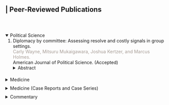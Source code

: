 <h1 id="publications"></h1>

<h2 style="margin: 100px 0px 60px;">| Peer-Reviewed Publications</h2>

<!-- Political Science -->
<details open><summary><fontcustom>Political Science</fontcustom></summary>

<ol style="margin:0 0 10px;">
  <!-- Diplomacy by committee -->
  <li>Diplomacy by committee: Assessing resolve and costly signals in group settings.
  <br><font color="#a79d96">Carly Wayne, Mitsuru Mukaigawara, Joshua Kertzer, and Marcus Holmes.</font>
  <br><journal>American Journal of Political Science.</journal> (Accepted)</li>
  <details><summary>Abstract</summary><small>
  Assessing resolve and interpreting costly signals are crucial tasks for leaders engaging in international diplomacy. However, leaders rarely make these decisions in isolation, relying on advisers to help assess adversary intentions. How do group dynamics change the way leaders make these crucial judgments? We field a large-scale group experiment to examine how assessments of resolve vary across group settings. We find groups make significantly higher initial assessments of adversary resolve than individuals do, but also update their beliefs less after receiving new information. In the small group contexts that characterize much foreign policy decision-making then, first impressions may play a stronger role in shaping beliefs than any signals—costly or otherwise—that come afterwards. This has important implications for our understanding of international diplomacy, providing further evidence that the role of "costly signalling" in diplomatic relations is less straightforward than often assumed.
  </small></details>
</ol>
</details>

<div style="height: 10px;"></div>

<!-- Medicine -->
<details><summary><fontcustom style="margin: 30px 0px 0px;">Medicine</fontcustom></summary>

<ol style="margin:0 0 10px;">
  <!-- BMJ Open 2022 -->
  <li><a href="https://bmjopen.bmj.com/content/12/7/e056996/">Impact of the national health guidance intervention for obesity and cardiovascular risks on healthcare utilisation and healthcare spending in working-age Japanese cohort: Regression discontinuity design.</a>
  <br><font color="#a79d96">Shingo Fukuma, Mitsuru Mukaigawara, Toshiaki Iizuka, and Yusuke Tsugawa.</font>
  <br><journal>BMJ Open.</journal> 2022;12(7):e056996.</li>
  <details><summary>Abstract</summary><small>
  <b>Objectives:</b> Increases in obesity and cardiovascular diseases contribute to rapidly growing healthcare expenditures in many countries. However, little is known about whether the population-level health guidance intervention for obesity and cardiovascular risk factors is associated with reduced healthcare utilisation and spending. The aim of this study was to investigate the effect of population-level health guidance intervention introduced nationally in Japan on healthcare utilisation and spending.<br>
  <b>Design:</b> Retrospective cohort study, using a quasiexperimental regression discontinuity design. <br>
  <b>Setting:</b> Japan’s nationwide employment-based health insurers. Participants Participants in the national health screening programme (from January 2014 to December 2014) aged 40–74 years.<br>
  <b>Predictors:</b> Assignment to health guidance intervention (counselling on healthy lifestyles, and referral to physicians as needed) determined primarily on whether the individual’s waist circumference was above or below the cut-off value in addition to having at least one cardiovascular risk factor.<br>
  <b>Primary and secondary outcome measures:</b> Healthcare utilisation (the number of outpatient visits days, any medication use and any hospitalisation use) and spending (total medical expenditure, outpatient medical expenditure and inpatient medical expenditure) within 3 years of the intervention.<br>
  <b>Results:</b> A total of 51,213 individuals within the bandwidth (±6 cm of waist circumference from the cut-off) out of 113,302 screening participants (median age 50.0 years, 11.9% woman) were analysed. We found that the assignment to the national health guidance intervention was associated with fewer outpatient visit days (−1.3 days; 95% CI, −11.4 to −0.5 days; p=0.03). We found no evidence that the assignment to the health guidance intervention was associated with changes in medication or hospitalisation use, or healthcare spending.<br>
  <b>Conclusion:</b> Among working-age, male-focused Japanese from a health insurer of companies of civil engineering and construction, the national health guidance intervention might be associated with a decline in outpatient visits, with no change in medication/hospitalisation use or healthcare spending.
  </small></details>
  <!-- Wellcome Open 2018 -->
    <li><a href="https://bmjopen.bmj.com/content/12/7/e056996/">Balancing science and political economy: Tobacco control and global health.</a>
  <br><font color="#a79d96">Mitsuru Mukaigawara, Janelle Winters, Genevie Fernandes, and Devi Sridhar.</font>
  <br><journal>Wellcome Open Research.</journal> 2018;3:40.</li>
  <details><summary>Abstract</summary><small>
  <b>Background:</b> Global tobacco control is a major public health issue, as smoking-related disease burden remains high worldwide. The World Bank and the World Health Organization (WHO) are the driving forces in global tobacco control. However, little research has focused on their development, financing, decision-making, and accountability structures.<br>
  <b>Methods:</b> We used two strategies to identify the development and structure of global tobacco control initiatives. First, we reviewed the published literature through electronic databases. Second, we conducted grey literature searching. <br>
  <b>Results:</b> We identified four periods in the Bank’s involvement in global tobacco control, from creation of the evidence base in the 1990s to the implementation of tax reforms. We identified three phases in the WHO’s efforts, from its early recognition of the link between tobacco and health risks in the 1970s to its implementation of the Framework Convention on Tobacco Control. Both organisations are financed by a handful of private philanthropies, and face similar risks for effective tobacco control: reduced accountability and resource mobilisation, poor decision-making authority due to specific donor influence, and difficulty in monitoring and evaluation.<br>
  <b>Conclusions:</b> Continued attention should be paid not only to the primary health-related outcomes of tobacco use, but also to the decision-making and financing structures to promote tobacco control activities.
  </small></details>
  <!-- Lancet 2015-1 -->
    <li><a href="https://www.thelancet.com/journals/lancet/article/PIIS0140-6736(15)00128-2/fulltext">Global, regional, and national comparative risk assessment of 79 behavioural, environmental and occupational, and metabolic risks or clusters of risks in 188 countries, 1990–2013: A systematic analysis for the Global Burden of Disease Study 2013.</a>
  <br><font color="#a79d96">GBD 2013 Risk Factors Collaborators.</font>
  <br><journal>Lancet.</journal> 2015;386(10010):2287-323.</li>
  <details><summary>Abstract</summary><small>
  <b>Background:</b> The Global Burden of Disease, Injuries, and Risk Factor study 2013 (GBD 2013) is the first of a series of annual updates of the GBD. Risk factor quantification, particularly of modifiable risk factors, can help to identify emerging threats to population health and opportunities for prevention. The GBD 2013 provides a timely opportunity to update the comparative risk assessment with new data for exposure, relative risks, and evidence on the appropriate counterfactual risk distribution.<br>
  <b>Methods:</b> Attributable deaths, years of life lost, years lived with disability, and disability-adjusted life-years (DALYs) have been estimated for 79 risks or clusters of risks using the GBD 2010 methods. Risk-outcome pairs meeting explicit evidence criteria were assessed for 188 countries for the period 1990-2013 by age and sex using three inputs: risk exposure, relative risks, and the theoretical minimum risk exposure level (TMREL). Risks are organised into a hierarchy with blocks of behavioural, environmental and occupational, and metabolic risks at the first level of the hierarchy. The next level in the hierarchy includes nine clusters of related risks and two individual risks, with more detail provided at levels 3 and 4 of the hierarchy. Compared with GBD 2010, six new risk factors have been added: handwashing practices, occupational exposure to trichloroethylene, childhood wasting, childhood stunting, unsafe sex, and low glomerular filtration rate. For most risks, data for exposure were synthesised with a Bayesian meta-regression method, DisMod-MR 2.0, or spatial-temporal Gaussian process regression. Relative risks were based on meta-regressions of published cohort and intervention studies. Attributable burden for clusters of risks and all risks combined took into account evidence on the mediation of some risks such as high body-mass index (BMI) through other risks such as high systolic blood pressure and high cholesterol. <br>
  <b>Findings:</b> All risks combined account for 57.2% (95% uncertainty interval [UI] 55.8-58.5) of deaths and 41.6% (40.1-43.0) of DALYs. Risks quantified account for 87.9% (86.5-89.3) of cardiovascular disease DALYs, ranging to a low of 0% for neonatal disorders and neglected tropical diseases and malaria. In terms of global DALYs in 2013, six risks or clusters of risks each caused more than 5% of DALYs: dietary risks accounting for 11.3 million deaths and 241.4 million DALYs, high systolic blood pressure for 10.4 million deaths and 208.1 million DALYs, child and maternal malnutrition for 1.7 million deaths and 176.9 million DALYs, tobacco smoke for 6.1 million deaths and 143.5 million DALYs, air pollution for 5.5 million deaths and 141.5 million DALYs, and high BMI for 4.4 million deaths and 134.0 million DALYs. Risk factor patterns vary across regions and countries and with time. In sub-Saharan Africa, the leading risk factors are child and maternal malnutrition, unsafe sex, and unsafe water, sanitation, and handwashing. In women, in nearly all countries in the Americas, north Africa, and the Middle East, and in many other high-income countries, high BMI is the leading risk factor, with high systolic blood pressure as the leading risk in most of Central and Eastern Europe and south and east Asia. For men, high systolic blood pressure or tobacco use are the leading risks in nearly all high-income countries, in north Africa and the Middle East, Europe, and Asia. For men and women, unsafe sex is the leading risk in a corridor from Kenya to South Africa.<br>
  <b>Interpretation:</b> Behavioural, environmental and occupational, and metabolic risks can explain half of global mortality and more than one-third of global DALYs providing many opportunities for prevention. Of the larger risks, the attributable burden of high BMI has increased in the past 23 years. In view of the prominence of behavioural risk factors, behavioural and social science research on interventions for these risks should be strengthened. Many prevention and primary care policy options are available now to act on key risks.
  </small></details>
  <!-- Lancet 2015-2 -->
  <li><a href="https://www.thelancet.com/journals/lancet/article/PIIS0140-6736(15)61340-X/fulltext">Global, regional, and national disability-adjusted life years (DALYs) for 306 diseases and injuries and healthy life expectancy (HALE) for 188 countries, 1990–2013: Quantifying the epidemiological transition.</a>
  <br><font color="#a79d96">GBD 2013 DALYs and HALE Collaborators.</font>
  <br><journal>Lancet.</journal> 2015;386(10009):2145-91.</li>
  <details><summary>Abstract</summary><small>
  <b>Background:</b> The Global Burden of Disease Study 2013 (GBD 2013) aims to bring together all available epidemiological data using a coherent measurement framework, standardised estimation methods, and transparent data sources to enable comparisons of health loss over time and across causes, age-sex groups, and countries. The GBD can be used to generate summary measures such as disability-adjusted life-years (DALYs) and healthy life expectancy (HALE) that make possible comparative assessments of broad epidemiological patterns across countries and time. These summary measures can also be used to quantify the component of variation in epidemiology that is related to sociodemographic development.<br>
  <b>Methods:</b> We used the published GBD 2013 data for age-specific mortality, years of life lost due to premature mortality (YLLs), and years lived with disability (YLDs) to calculate DALYs and HALE for 1990, 1995, 2000, 2005, 2010, and 2013 for 188 countries. We calculated HALE using the Sullivan method; 95% uncertainty intervals (UIs) represent uncertainty in age-specific death rates and YLDs per person for each country, age, sex, and year. We estimated DALYs for 306 causes for each country as the sum of YLLs and YLDs; 95% UIs represent uncertainty in YLL and YLD rates. We quantified patterns of the epidemiological transition with a composite indicator of sociodemographic status, which we constructed from income per person, average years of schooling after age 15 years, and the total fertility rate and mean age of the population. We applied hierarchical regression to DALY rates by cause across countries to decompose variance related to the sociodemographic status variable, country, and time. <br>
  <b>Findings:</b> Worldwide, from 1990 to 2013, life expectancy at birth rose by 6.2 years (95% UI 5.6-6.6), from 65.3 years (65.0-65.6) in 1990 to 71.5 years (71.0-71.9) in 2013, HALE at birth rose by 5.4 years (4.9-5.8), from 56.9 years (54.5-59.1) to 62.3 years (59.7-64.8), total DALYs fell by 3.6% (0.3-7.4), and age-standardised DALY rates per 100,000 people fell by 26.7% (24.6-29.1). For communicable, maternal, neonatal, and nutritional disorders, global DALY numbers, crude rates, and age-standardised rates have all declined between 1990 and 2013, whereas for non-communicable diseases, global DALYs have been increasing, DALY rates have remained nearly constant, and age-standardised DALY rates declined during the same period. From 2005 to 2013, the number of DALYs increased for most specific non-communicable diseases, including cardiovascular diseases and neoplasms, in addition to dengue, food-borne trematodes, and leishmaniasis; DALYs decreased for nearly all other causes. By 2013, the five leading causes of DALYs were ischaemic heart disease, lower respiratory infections, cerebrovascular disease, low back and neck pain, and road injuries. Sociodemographic status explained more than 50% of the variance between countries and over time for diarrhoea, lower respiratory infections, and other common infectious diseases; maternal disorders; neonatal disorders; nutritional deficiencies; other communicable, maternal, neonatal, and nutritional diseases; musculoskeletal disorders; and other non-communicable diseases. However, sociodemographic status explained less than 10% of the variance in DALY rates for cardiovascular diseases; chronic respiratory diseases; cirrhosis; diabetes, urogenital, blood, and endocrine diseases; unintentional injuries; and self-harm and interpersonal violence. Predictably, increased sociodemographic status was associated with a shift in burden from YLLs to YLDs, driven by declines in YLLs and increases in YLDs from musculoskeletal disorders, neurological disorders, and mental and substance use disorders. In most country-specific estimates, the increase in life expectancy was greater than that in HALE. Leading causes of DALYs are highly variable across countries.<br>
  <b>Interpretation:</b> Global health is improving. Population growth and ageing have driven up numbers of DALYs, but crude rates have remained relatively constant, showing that progress in health does not mean fewer demands on health systems. The notion of an epidemiological transition--in which increasing sociodemographic status brings structured change in disease burden--is useful, but there is tremendous variation in burden of disease that is not associated with sociodemographic status. This further underscores the need for country-specific assessments of DALYs and HALE to appropriately inform health policy decisions and attendant actions.
  </small></details>
  <!-- Lancet 2015-3 -->
  <li><a href="https://www.thelancet.com/journals/lancet/article/PIIS0140-6736(15)60692-4/fulltext">Global, regional, and national incidence, prevalence, and years lived with disability for 301 acute and chronic diseases and injuries in 188 countries, 1990–2013: A systematic analysis for the Global Burden of Disease Study 2013.</a>
  <br><font color="#a79d96">GBD Study 2013 Collaborators.</font>
  <br><journal>Lancet.</journal> 2015;386(9995):743-800.</li>
  <details><summary>Abstract</summary><small>
  <b>Background:</b> Up-to-date evidence about levels and trends in disease and injury incidence, prevalence, and years lived with disability (YLDs) is an essential input into global, regional, and national health policies. In the Global Burden of Disease Study 2013 (GBD 2013), we estimated these quantities for acute and chronic diseases and injuries for 188 countries between 1990 and 2013.<br>
  <b>Methods:</b> Estimates were calculated for disease and injury incidence, prevalence, and YLDs using GBD 2010 methods with some important refinements. Results for incidence of acute disorders and prevalence of chronic disorders are new additions to the analysis. Key improvements include expansion to the cause and sequelae list, updated systematic reviews, use of detailed injury codes, improvements to the Bayesian meta-regression method (DisMod-MR), and use of severity splits for various causes. An index of data representativeness, showing data availability, was calculated for each cause and impairment during three periods globally and at the country level for 2013. In total, 35,620 distinct sources of data were used and documented to calculated estimates for 301 diseases and injuries and 2,337 sequelae. The comorbidity simulation provides estimates for the number of sequelae, concurrently, by individuals by country, year, age, and sex. Disability weights were updated with the addition of new population-based survey data from four countries. <br>
  <b>Findings:</b> Disease and injury were highly prevalent; only a small fraction of individuals had no sequelae. Comorbidity rose substantially with age and in absolute terms from 1990 to 2013. Incidence of acute sequelae were predominantly infectious diseases and short-term injuries, with over 2 billion cases of upper respiratory infections and diarrhoeal disease episodes in 2013, with the notable exception of tooth pain due to permanent caries with more than 200 million incident cases in 2013. Conversely, leading chronic sequelae were largely attributable to non-communicable diseases, with prevalence estimates for asymptomatic permanent caries and tension-type headache of 2.4 billion and 1.6 billion, respectively. The distribution of the number of sequelae in populations varied widely across regions, with an expected relation between age and disease prevalence. YLDs for both sexes increased from 537.6 million in 1990 to 764.8 million in 2013 due to population growth and ageing, whereas the age-standardised rate decreased little from 114.87 per 1,000 people to 110.31 per 1,000 people between 1990 and 2013. Leading causes of YLDs included low back pain and major depressive disorder among the top ten causes of YLDs in every country. YLD rates per person, by major cause groups, indicated the main drivers of increases were due to musculoskeletal, mental, and substance use disorders, neurological disorders, and chronic respiratory diseases; however HIV/AIDS was a notable driver of increasing YLDs in sub-Saharan Africa. Also, the proportion of disability-adjusted life years due to YLDs increased globally from 21.1% in 1990 to 31.2% in 2013.<br>
  <b>Interpretation:</b> Ageing of the world’s population is leading to a substantial increase in the numbers of individuals with sequelae of diseases and injuries. Rates of YLDs are declining much more slowly than mortality rates. The non-fatal dimensions of disease and injury will require more and more attention from health systems. The transition to non-fatal outcomes as the dominant source of burden of disease is occurring rapidly outside of sub-Saharan Africa. Our results can guide future health initiatives through examination of epidemiological trends and a better understanding of variation across countries.
  </small></details>
  <!-- Lancet 2015-4 -->
  <li><a href="https://www.thelancet.com/journals/lancet/article/PIIS0140-6736(14)61682-2/fulltext">Global, regional, and national age-sex specific all-cause and cause-specific mortality for 240 causes of death, 1990-2013: A systematic analysis for the Global Burden of Disease Study 2013.</a>
  <br><font color="#a79d96">GBD 2013 Mortality and Causes of Death Collaborators.</font>
  <br><journal>Lancet.</journal> 2015;385(9963):117-71.</li>
  <details><summary>Abstract</summary><small>
  <b>Background:</b> Up-to-date evidence on levels and trends for age-sex-specific all-cause and cause-specific mortality is essential for the formation of global, regional, and national health policies. In the Global Burden of Disease Study 2013 (GBD 2013) we estimated yearly deaths for 188 countries between 1990, and 2013. We used the results to assess whether there is epidemiological convergence across countries.<br>
  <b>Methods:</b> We estimated age-sex-specific all-cause mortality using the GBD 2010 methods with some refinements to improve accuracy applied to an updated database of vital registration, survey, and census data. We generally estimated cause of death as in the GBD 2010. Key improvements included the addition of more recent vital registration data for 72 countries, an updated verbal autopsy literature review, two new and detailed data systems for China, and more detail for Mexico, UK, Turkey, and Russia. We improved statistical models for garbage code redistribution. We used six different modelling strategies across the 240 causes; cause of death ensemble modelling (CODEm) was the dominant strategy for causes with sufficient information. Trends for Alzheimer’s disease and other dementias were informed by meta-regression of prevalence studies. For pathogen-specific causes of diarrhoea and lower respiratory infections we used a counterfactual approach. We computed two measures of convergence (inequality) across countries: the average relative difference across all pairs of countries (Gini coefficient) and the average absolute difference across countries. To summarise broad findings, we used multiple decrement life-tables to decompose probabilities of death from birth to exact age 15 years, from exact age 15 years to exact age 50 years, and from exact age 50 years to exact age 75 years, and life expectancy at birth into major causes. For all quantities reported, we computed 95% uncertainty intervals (UIs). We constrained cause-specific fractions within each age-sex-country-year group to sum to all-cause mortality based on draws from the uncertainty distributions.<br>
  <b>Findings:</b> Global life expectancy for both sexes increased from 65.3 years (UI 65.0-65.6) in 1990, to 71.5 years (UI 71.0-71.9) in 2013, while the number of deaths increased from 47.5 million (UI 46.8-48.2) to 54.9 million (UI 53.6-56.3) over the same interval. Global progress masked variation by age and sex: for children, average absolute differences between countries decreased but relative differences increased. For women aged 25-39 years and older than 75 years and for men aged 20-49 years and 65 years and older, both absolute and relative differences increased. Decomposition of global and regional life expectancy showed the prominent role of reductions in age-standardised death rates for cardiovascular diseases and cancers in high-income regions, and reductions in child deaths from diarrhoea, lower respiratory infections, and neonatal causes in low-income regions. HIV/AIDS reduced life expectancy in southern sub-Saharan Africa. For most communicable causes of death both numbers of deaths and age-standardised death rates fell whereas for most non-communicable causes, demographic shifts have increased numbers of deaths but decreased age-standardised death rates. Global deaths from injury increased by 10.7%, from 4.3 million deaths in 1990 to 4.8 million in 2013; but age-standardised rates declined over the same period by 21%. For some causes of more than 100,000 deaths per year in 2013, age-standardised death rates increased between 1990 and 2013, including HIV/AIDS, pancreatic cancer, atrial fibrillation and flutter, drug use disorders, diabetes, chronic kidney disease, and sickle-cell anaemias. Diarrhoeal diseases, lower respiratory infections, neonatal causes, and malaria are still in the top five causes of death in children younger than 5 years. The most important pathogens are rotavirus for diarrhoea and pneumococcus for lower respiratory infections. Country-specific probabilities of death over three phases of life were substantially varied between and within regions.<br>
  <b>Interpretation:</b> For most countries, the general pattern of reductions in age-sex specific mortality has been associated with a progressive shift towards a larger share of the remaining deaths caused by non-communicable disease and injuries. Assessing epidemiological convergence across countries depends on whether an absolute or relative measure of inequality is used. Nevertheless, age-standardised death rates for seven substantial causes are increasing, suggesting the potential for reversals in some countries. Important gaps exist in the empirical data for cause of death estimates for some countries; for example, no national data for India are available for the past decade.
  </small></details>
  <!-- Lancet 2014-1 -->
  <li><a href="https://www.thelancet.com/journals/lancet/article/PIIS0140-6736(14)60696-6/fulltext">Global, regional, and national levels and causes of maternal mortality during 1990–2013: A systematic analysis for the Global Burden of Disease Study 2013.</a>
  <br><font color="#a79d96">GBD 2013 Mortality and Causes of Death Collaborators.</font>
  <br><journal>Lancet.</journal> 2014;384(9947):980-1004.</li>
  <details><summary>Abstract</summary><small>
  <b>Background:</b> The fifth Millennium Development Goal (MDG 5) established the goal of a 75% reduction in the maternal mortality ratio (MMR; number of maternal deaths per 100,000 livebirths) between 1990 and 2015. We aimed to measure levels and track trends in maternal mortality, the key causes contributing to maternal death, and timing of maternal death with respect to delivery.<br>
  <b>Methods:</b> We used robust statistical methods including the Cause of Death Ensemble model (CODEm) to analyse a database of data for 7,065 site-years and estimate the number of maternal deaths from all causes in 188 countries between 1990 and 2013. We estimated the number of pregnancy-related deaths caused by HIV on the basis of a systematic review of the relative risk of dying during pregnancy for HIV-positive women compared with HIV-negative women. We also estimated the fraction of these deaths aggravated by pregnancy on the basis of a systematic review. To estimate the numbers of maternal deaths due to nine different causes, we identified 61 sources from a systematic review and 943 site-years of vital registration data. We also did a systematic review of reports about the timing of maternal death, identifying 142 sources to use in our analysis. We developed estimates for each country for 1990-2013 using Bayesian meta-regression. We estimated 95% uncertainty intervals (UIs) for all values.<br>
  <b>Findings:</b> 292,982 (95% UI 261,017-327,792) maternal deaths occurred in 2013, compared with 376,034 (343,483-407,574) in 1990. The global annual rate of change in the MMR was -0.3% (-1.1 to 0.6) from 1990 to 2003, and -2.7% (-3.9 to -1.5) from 2003 to 2013, with evidence of continued acceleration. MMRs reduced consistently in south, east, and southeast Asia between 1990 and 2013, but maternal deaths increased in much of sub-Saharan Africa during the 1990s. 2070 (1,290-2,866) maternal deaths were related to HIV in 2013, 0.4% (0.2-0.6) of the global total. MMR was highest in the oldest age groups in both 1990 and 2013. In 2013, most deaths occurred intrapartum or postpartum. Causes varied by region and between 1990 and 2013. We recorded substantial variation in the MMR by country in 2013, from 956.8 (685.1-1,262.8) in South Sudan to 2.4 (1.6-3.6) in Iceland.<br>
  <b>Interpretation:</b> Global rates of change suggest that only 16 countries will achieve the MDG 5 target by 2015. Accelerated reductions since the Millennium Declaration in 2000 coincide with increased development assistance for maternal, newborn, and child health. Setting of targets and associated interventions for after 2015 will need careful consideration of regions that are making slow progress, such as west and central Africa.
  </small></details>
  <!-- Lancet 2014-2 -->
  <li><a href="https://www.thelancet.com/journals/lancet/article/PIIS0140-6736(14)60844-8/fulltext">Global, regional, and national incidence and mortality for HIV, tuberculosis, and malaria during 1990–2013: A systematic analysis for the Global Burden of Disease Study 2013.</a>
  <br><font color="#a79d96">GBD 2013 Collaborators.</font>
  <br><journal>Lancet.</journal> 2014;384(9947):1005-70.</li>
  <details><summary>Abstract</summary><small>
  <b>Background:</b> The Millennium Declaration in 2000 brought special global attention to HIV, tuberculosis, and malaria through the formulation of Millennium Development Goal (MDG) 6. The Global Burden of Disease 2013 study provides a consistent and comprehensive approach to disease estimation for between 1990 and 2013, and an opportunity to assess whether accelerated progress has occured since the Millennium Declaration.<br>
  <b>Methods:</b> To estimate incidence and mortality for HIV, we used the UNAIDS Spectrum model appropriately modified based on a systematic review of available studies of mortality with and without antiretroviral therapy (ART). For concentrated epidemics, we calibrated Spectrum models to fit vital registration data corrected for misclassification of HIV deaths. In generalised epidemics, we minimised a loss function to select epidemic curves most consistent with prevalence data and demographic data for all-cause mortality. We analysed counterfactual scenarios for HIV to assess years of life saved through prevention of mother-to-child transmission (PMTCT) and ART. For tuberculosis, we analysed vital registration and verbal autopsy data to estimate mortality using cause of death ensemble modelling. We analysed data for corrected case-notifications, expert opinions on the case-detection rate, prevalence surveys, and estimated cause-specific mortality using Bayesian meta-regression to generate consistent trends in all parameters. We analysed malaria mortality and incidence using an updated cause of death database, a systematic analysis of verbal autopsy validation studies for malaria, and recent studies (2010-13) of incidence, drug resistance, and coverage of insecticide-treated bednets.<br>
  <b>Findings:</b> Globally in 2013, there were 1.8 million new HIV infections (95% uncertainty interval 1.7 million to 2.1 million), 29.2 million prevalent HIV cases (28.1 to 31.7), and 1.3 million HIV deaths (1.3 to 1.5). At the peak of the epidemic in 2005, HIV caused 1.7 million deaths (1.6 million to 1.9 million). Concentrated epidemics in Latin America and eastern Europe are substantially smaller than previously estimated. Through interventions including PMTCT and ART, 19.1 million life-years (16.6 million to 21.5 million) have been saved, 70.3% (65.4 to 76.1) in developing countries. From 2000 to 2011, the ratio of development assistance for health for HIV to years of life saved through intervention was US\$4498 in developing countries. Including in HIV-positive individuals, all-form tuberculosis incidence was 7.5 million (7.4 million to 7.7 million), prevalence was 11.9 million (11.6 million to 12.2 million), and number of deaths was 1.4 million (1.3 million to 1.5 million) in 2013. In the same year and in only individuals who were HIV-negative, all-form tuberculosis incidence was 7.1 million (6.9 million to 7.3 million), prevalence was 11.2 million (10.8 million to 11.6 million), and number of deaths was 1.3 million (1.2 million to 1.4 million). Annualised rates of change (ARC) for incidence, prevalence, and death became negative after 2000. Tuberculosis in HIV-negative individuals disproportionately occurs in men and boys (versus women and girls); 64.0% of cases (63.6 to 64.3) and 64.7% of deaths (60.8 to 70.3). Globally, malaria cases and deaths grew rapidly from 1990 reaching a peak of 232 million cases (143 million to 387 million) in 2003 and 1.2 million deaths (1.1 million to 1.4 million) in 2004. Since 2004, child deaths from malaria in sub-Saharan Africa have decreased by 31.5% (15.7 to 44.1). Outside of Africa, malaria mortality has been steadily decreasing since 1990.<br>
  <b>Interpretation:</b> Our estimates of the number of people living with HIV are 18.7% smaller than UNAIDS’s estimates in 2012. The number of people living with malaria is larger than estimated by WHO. The number of people living with HIV, tuberculosis, or malaria have all decreased since 2000. At the global level, upward trends for malaria and HIV deaths have been reversed and declines in tuberculosis deaths have accelerated. 101 countries (74 of which are developing) still have increasing HIV incidence. Substantial progress since the Millennium Declaration is an encouraging sign of the effect of global action.
  </small></details>
  <!-- IORV 2013-1 -->
  <li><a href="https://onlinelibrary.wiley.com/doi/full/10.1111/irv.12087">Vaccination of healthcare workers to protect patients at increased risk of acute respiratory disease: Summary of a systematic review.</a>
  <br><font color="#a79d96">Gayle P Dolan, Rebecca C Harris, Mandy Clarkson, Rachel Sokal, Gemma Morgan, Mitsuru Mukaigawara, Hiroshi Horiuchi, Rachel Hale, Laura Stormont, Laura Béchard-Evans, Yi-Sheng Chao, Sergey Eremin, Sara Martins, John S Tam, Javier Peñalver, Arina Zanuzdana, and Jonathan S Nguyen-Van-Tam.</font>
  <br><journal>Influenza and Other Respiratory Viruses.</journal> 2013;7(Suppl 2):93-96.</li>
  <details><summary>Abstract</summary><small>
  Healthcare workers (HCWs) are at increased risk of exposure to respiratory pathogens and may transmit infection to vulnerable patients. This study summarises a recent systematic review, which aimed to assess evidence that influenza or pneumococcal vaccination of HCWs provides indirect protection for those patients most at risk of severe or complicated acute respiratory infection. A number of healthcare databases and sources of grey literature were searched using a predefined strategy, and citations screened for eligibility in accordance with specified inclusion criteria. Risk of bias was assessed using validated tools and results summarised qualitatively. Twenty papers were included in the final review, all of which considered influenza vaccination of HCW. As such, planned subanalysis of pneumococcal vaccination was discarded. The majority of primary research studies included (11/14) were conducted in long-term care facilities, but there was marked heterogeneity in terms of the population, intervention/exposure and outcomes considered. Consistency in the direction of effect was observed across several different outcome measures, suggesting that influenza vaccination of HCWs is likely to offer some protection. Further evidence is, however, required from acute care settings.
  </small></details>
  <!-- IORV 2013-2 -->
  <li><a href="https://onlinelibrary.wiley.com/doi/full/10.1111/irv.12084">Influenza vaccination for immunocompromised patients: Summary of a systematic review and meta-analysis.</a>
  <br><font color="#a79d96">Charles R Beck, Bruce C McKenzie, Ahmed B Hashim, Rebecca C Harris, Arina Zanuzdana, Gabriel Agboado, Elizabeth Orton, Laura Béchard‐Evans, Gemma Morgan, Charlotte Stevenson, Rachel Weston, Mitsuru Mukaigawara, Joanne Enstone, Glenda Augustine, Mobasher Butt, Sophie Kim, Richard Puleston, Girija Dabke, Robert Howard, Julie O'Boyle, Mary O'Brien, Lauren Ahyow, Helene Denness, Siobhan Farmer, Jose Figureroa, Paul Fisher, Felix Greaves, Munib Haroon, Sophie Haroon, Caroline Hird, Rachel Isba, David A Ishola, Marko Kerac, Vivienne Parish, Jonathan Roberts, Julia Rosser, Sarah Theaker, Dean Wallace, Neil Wigglesworth, Liz Lingard, Yana Vinogradova, Hiroshi Horiuchi, Javier Peñalver, and Jonathan S Nguyen‐Van‐Tam.</font>
  <br><journal>Influenza and Other Respiratory Viruses.</journal> 2013;7(Suppl 2):72-75.</li>
  <details><summary>Abstract</summary><small>
  Vaccination of immunocompromised patients is recommended in many national guidelines to protect against severe or complicated influenza infection. However, due to uncertainties over the evidence base, implementation is frequently patchy and dependent on individual clinical discretion. We conducted a systematic review and meta-analysis to assess the evidence for influenza vaccination in this patient group. Healthcare databases and grey literature were searched and screened for eligibility. Data extraction and assessments of risk of bias were undertaken in duplicate, and results were synthesised narratively and using meta-analysis where possible. Our data show that whilst the serological response following vaccination of immunocompromised patients is less vigorous than in healthy controls, clinical protection is still meaningful, with only mild variation in adverse events between aetiological groups. Although we encountered significant clinical and statistical heterogeneity in many of our meta-analyses, we advocate that immunocompromised patients should be targeted for influenza vaccination.
  </small></details>
  <!-- JID 2012 -->
  <li><a href="https://academic.oup.com/jid/article/206/8/1250/856364">Influenza vaccination for immunocompromised patients: Systematic review and meta-analysis by etiology.</a>
  <br><font color="#a79d96">Charles R Beck, Bruce C McKenzie, Ahmed B Hashim, Rebecca C Harris, UNIIC Study Group, and Jonathan S Nguyen-Van-Tam.</font>
  <br><journal>Journal of Infectious Diseases.</journal> 2012;206(8):1250-9.</li>
  <details><summary>Abstract</summary><small>
  Many national guidelines recommend annual influenza vaccination of immunocompromised patients, although the decision to vaccinate is usually at clinical discretion. We conducted a systematic review and meta-analyses to assess the evidence for influenza vaccination in this group, and we report our results by etiology. Meta-analyses showed significantly lower odds of influenza-like illness after vaccination in patients with human immunodeficiency virus (HIV) infection, patients with cancer, and transplant recipients and of laboratory-confirmed influenza in HIV-positive patients, compared with patients receiving placebo or no vaccination. Pooled odds of seroconversion and seroprotection were typically lower in HIV-positive patients, patients with cancer, and transplant recipients, compared with immunocompetent controls. Vaccination was generally well tolerated, with variation in mild adverse events between etiological groups. Limited evidence of a transient increase in viremia and a decrease in the percentage of CD4+ cells in HIV-positive patients was found although not accompanied by worsening of clinical symptoms. Clinical judgment remains important when discussing the benefits and safety profile with immunocompromised patients.
  </small></details>
  <!-- EID 2012 -->
  <li><a href="https://wwwnc.cdc.gov/eid/article/18/8/11-1355_article">Vaccination of health care workers to protect patients at increased risk for acute respiratory disease.</a>
  <br><font color="#a79d96">Gayle P Dolan, Rebecca C Harris, Mandy Clarkson, Rachel Sokal, Gemma Morgan, Mitsuru Mukaigawara, Hiroshi Horiuchi, Rachel Hale, Laura Stormont, Laura Béchard-Evans, Yi-Sheng Chao, Sergey Eremin, Sara Martins, John S Tam, Javier Peñalver, Arina Zanuzdana, and Jonathan S Nguyen-Van-Tam.</font>
  <br><journal>Emerging Infectious Diseases.</journal> 2012;18(8):1225-34.</li>
  <details><summary>Abstract</summary><small>
  Health care workers (HCWs) may transmit respiratory infection to patients. We assessed evidence for the effectiveness of vaccinating HCWs to provide indirect protection for patients at risk for severe or complicated disease after acute respiratory infection. We searched electronic health care databases and sources of gray literature by using a predefined strategy. Risk for bias was assessed by using validated tools, and results were synthesized by using a narrative approach. Seventeen of the 12,352 identified citations met the full inclusion criteria, and 3 additional articles were identified from reference or citation tracking. All considered influenza vaccination of HCWs, and most were conducted in long-term residential care settings. Consistency in the direction of effect was observed across several different outcome measures, suggesting a likely protective effect for patients in residential care settings. However, evidence was insufficient for us to confidently extrapolate this to other at-risk patient groups.
  </small></details>
  <!-- PLoS 2011 -->
  <li><a href="https://journals.plos.org/plosone/article?id=10.1371/journal.pone.0029249">Influenza vaccination for immunocompromised patients: Systematic review and meta-analysis from a public health policy perspective.</a>
  <br><font color="#a79d96">Charles R Beck, Bruce C McKenzie, Ahmed B Hashim, Rebecca C Harris, Arina Zanuzdana, Gabriel Agboado, Elizabeth Orton, Laura Béchard-Evans, Gemma Morgan, Charlotte Stevenson, Rachel Weston, Mitsuru Mukaigawara, Joanne Enstone, Glenda Augustine, Mobasher Butt, Sophie Kim, Richard Puleston, Girija Dabke, Robert Howard, Julie O'Boyle, Mary O'Brien, Lauren Ahyow, Helene Denness, Siobhan Farmer, Jose Figureroa, Paul Fisher, Felix Greaves, Munib Haroon, Sophie Haroon, Caroline Hird, Rachel Isba, David A Ishola, Marko Kerac, Vivienne Parish, Jonathan Roberts, Julia Rosser, Sarah Theaker, Dean Wallace, Neil Wigglesworth, Liz Lingard, Yana Vinogradova, Hiroshi Horiuchi, Javier Peñalver, and Jonathan S Nguyen-Van-Tam.</font>
  <br><journal>PLoS One.</journal> 2011;6(12):e29249.</li>
  <details><summary>Abstract</summary><small>
  <b>Background:</b> Immunocompromised patients are vulnerable to severe or complicated influenza infection. Vaccination is widely recommended for this group. This systematic review and meta-analysis assesses influenza vaccination for immunocompromised patients in terms of preventing influenza-like illness and laboratory confirmed influenza, serological response and adverse events.<br>
  <b>Methodology/principal findings:</b> Electronic databases and grey literature were searched and records were screened against eligibility criteria. Data extraction and risk of bias assessments were performed in duplicate. Results were synthesised narratively and meta-analyses were conducted where feasible. Heterogeneity was assessed using I(2) and publication bias was assessed using Begg’s funnel plot and Egger’s regression test. Many of the 209 eligible studies included an unclear or high risk of bias. Meta-analyses showed a significant effect of preventing influenza-like illness (odds ratio [OR]=0.23; 95% confidence interval [CI]=0.16-0.34; p<0.001) and laboratory confirmed influenza infection (OR=0.15; 95% CI=0.03-0.63; p=0.01) through vaccinating immunocompromised patients compared to placebo or unvaccinated controls. We found no difference in the odds of influenza-like illness compared to vaccinated immunocompetent controls. The pooled odds of seroconversion were lower in vaccinated patients compared to immunocompetent controls for seasonal influenza A(H1N1), A(H3N2) and B. A similar trend was identified for seroprotection. Meta-analyses of seroconversion showed higher odds in vaccinated patients compared to placebo or unvaccinated controls, although this reached significance for influenza B only. Publication bias was not detected and narrative synthesis supported our findings. No consistent evidence of safety concerns was identified.<br>
  <b>Conclusions/significance:</b> Infection prevention and control strategies should recommend vaccinating immunocompromised patients. Potential for bias and confounding and the presence of heterogeneity mean the evidence reviewed is generally weak, although the directions of effects are consistent. Areas for further research are identified.
  </small></details>
</ol>
</details>

<div style="height: 10px;"></div>

<!-- Case reports -->
<details><summary><fontcustom style="margin: 30px 0px 0px;">Medicine (Case Reports and Case Series)</fontcustom></summary>

<ol style="margin:0 0 10px;">
  <!-- NEJM 2020 -->
  <li><a href="https://www.nejm.org/doi/full/10.1056/NEJMcps1910306">Clinical problem-solving: A curve ball.</a>
  <br><font color="#a79d96">Mitsuru Mukaigawara, Reza Manesh, Mitsuyo Kinjo, Shuichi Sugita, and Andrew PJ Olson.</font>
  <br><journal>New England Journal of Medicine.</journal> 2020;383(10):970-975.</li>
  <!-- IM 2020 -->
  <li><a href="https://www.jstage.jst.go.jp/article/internalmedicine/59/16/59_4430-20/_article">Acute aortic dissection masquerading as acute pericarditis.</a>
  <br><font color="#a79d96">Kazuhito Hirata, Jun-Ichi Shimotakahara, Izumi Nakayama, Mitsuru Mukaigawara, Minoru Wake, Toshiho Tengan, and Hidemitsu Mototake.</font>
  <br><journal>Internal Medicine.</journal> 2020;59(16):2009-2013.</li>
  <details><summary>Abstract</summary><small>
  We herein report 3 cases of acute aortic dissection (AAD) in which the initial 12-lead electrocardiogram showed typical ST elevation consistent with acute pericarditis. All patients exhibited small pericardial effusion but did not suffer from rupture into the pericardium or clinical tamponade. Slow leakage or exudate stemming from the dissecting hematoma appeared to have caused inflammation, resulting in pericarditis. Therefore, we highlight the fact that AAD may masquerade as acute pericarditis. Physicians should be aware of the possibility of type A AAD as an important underlying condition, since the early diagnosis and subsequent surgical treatment may save patients' lives.
  </small></details>
  <!-- JAMA Oncology 2020 -->
  <li><a href="https://jamanetwork.com/journals/jamaoncology/fullarticle/10.1001/jamaoncol.2019.5863">Progressive dyspnea in a woman with genital skin lesions.</a>
  <br><font color="#a79d96">Hiroyuki Teruya, Mitsuru Mukaigawara, and Kazuhito Hirata.</font>
  <br><journal>JAMA Oncology.</journal> 2020;6(3):433-434.</li>
  <!-- EID 2020 -->
  <li><a href="https://wwwnc.cdc.gov/eid/article/26/3/19-0571_article">Clinical characteristics of disseminated strongyloidiasis, Japan, 1975-2017.</a>
  <br><font color="#a79d96">Mitsuru Mukaigawara, Masashi Narita, Soichi Shiiki, Yoshihiro Takayama, Shunichi Takakura, and Tomokazu Kishaba.</font>
  <br><journal>Emerging Infectious Diseases.</journal> 2020;26(3):401-408.</li>
  <details><summary>Abstract</summary><small>
  Clinical characteristics of disseminated strongyloidiasis, the severest form of strongyloidiasis, are not well described. We conducted a retrospective, consecutive chart review of patients with disseminated strongyloidiasis admitted to Okinawa Chubu Hospital in Okinawa, Japan, during January 1975–December 2017. The 70 patients were classified into 3 clinical phenotypes: dissemination (32 patients [45.7%]), occult dissemination with meningitis caused by enteric organisms (12 patients [17.1%]), and occult dissemination with culture-negative suppurative meningitis (26 patients [37.1%]). Associated mortality rates were 56.3%, 16.7%, and 11.5%, respectively, and sepsis occurred in 40.6%, 58.3%, and 11.5% of cases, respectively. Common symptoms included fever (52.9% of patients), headache (32.9%), and altered mental status (24.3%). Patients were treated with thiabendazole (before 2003) or ivermectin (after 2003). Our findings show that disseminated strongyloidiasis has clinical phenotypes in terms of severity and that identification of occult dissemination, a mild form with prominent neurologic manifestations, is lifesaving.
  </small></details>
  <!-- JHM 2019 -->
  <li><a href="https://shmpublications.onlinelibrary.wiley.com/doi/abs/10.12788/jhm.3224">Clinical care conundrums: Past is prologue.</a>
  <br><font color="#a79d96">Mitsuru Mukaigawara, Mitsuyo Kinjo, Andrew PJ Olson, Yoshihiko Raita, and Vivek K Murthy.</font>
  <br><journal>Journal of Hospital Medicine.</journal> 2019;14(8):501-505.</li>
  <!-- AJTMH 2019 -->
  <li><a href="https://www.ajtmh.org/view/journals/tpmd/100/5/article-p1037.xml">Acute esophageal necrosis associated with Strongyloides stercoralis hyperinfection.</a>
  <br><font color="#a79d96">Maiko Tomori, Mitsuru Mukaigawara, and Masashi Narita.</font>
  <br><journal>American Journal of Tropical Medicine and Hygiene.</journal> 2019;100(5):1037-1038.</li>
  <!-- Lancet ID 2019 -->
  <li><a href="https://www.thelancet.com/pdfs/journals/laninf/PIIS1473-3099(18)30434-1">Severe CNS angiostrongyliasis in a young marine: a case report and literature review.</a>
  <br><font color="#a79d96">Liane McAuliffe, Shannon Fortin Ensign, Derek Larson, Mary Bavaro, Joseph Yetto, Michael Cathey, Mitsuru Mukaigawara, Masashi Narita, Kiyofumi Ohkusu, Timothy Quast, and Charles Volk.</font>
  <br><journal>Lancet Infectious Diseases.</journal> 2019;19(4):e132-e142.</li>
  <details><summary>Abstract</summary><small>
  Angiostrongylus cantonensis is the most common cause of eosinophilic meningitis worldwide. Infection typically occurs through ingestion of undercooked molluscs or vegetables contaminated by infective larvae. Endemic regions were previously limited to southeast Asia and the Pacific basin; however, this parasite is seeing an alarming increase in global distribution with reported cases in more than 30 countries, including several states in the USA. Although infection typically results in meningitis, a broad spectrum of CNS involvement and severity is emerging as diagnostic methods (such as real-time PCR) continue to improve diagnosis. In this Grand Round, we report a case of a 20-year-old active duty US marine serving in Okinawa, Japan, afflicted with severe CNS angiostrongyliasis marked by radiculomyelitis with quadriparesis, hyperaesthesia, and urinary retention. We present this case to highlight that no clear guidelines exist for the treatment of severe CNS angiostrongyliasis and provide our consensus recommendation that treatment algorithms include use of dual corticosteroids plus anthelmintics when radicular symptoms are present. In this Grand Round we review the clinical features, epidemiology, advances to diagnostic techniques, and available data on current treatment options for CNS angiostrongyliasis. This diagnosis should be highly considered in the differential diagnosis of a patient presenting with meningeal symptoms, paraesthesia or hyperaesthesia, and CSF eosinophilia so that treatment can be started early, which is particularly important in children, because of their increased risk of severe disease and mortality. We recommend combined therapy with albendazole and prednisolone, with consideration for increased steroid dosing in severe cases.
  </small></details>
  <!-- EID 2018 -->
  <li><a href="https://wwwnc.cdc.gov/eid/article/24/12/18-0375_article">Strongyloidiasis and culture-negative suppurative meningitis, Japan, 1993-2015.</a>
  <br><font color="#a79d96">Mitsuru Mukaigawara, Izumi Nakayama, and Koichiro Gibo.</font>
  <br><journal>Emerging Infectious Diseases.</journal> 2018;24(12):2378-2380.</li>
  <details><summary>Abstract</summary><small>
  Community-acquired Enterobacteriaceae infection and culture-negative meningitis are rare and atypical subtypes of meningitis in adults. Of 37 patients who had atypical suppurative meningitis during 1993-2015 in Okinawa, Japan, 54.5% had strongyloidiasis, of which 9.1% cases were hyperinfections and 3.0% dissemination. Strongyloidiasis should be considered an underlying cause of atypical suppurative meningitis.
  </small></details>
  <!-- JAMA 2018 -->
  <li><a href="https://jamanetwork.com/journals/jama/fullarticle/10.1001/jama.2018.16143">Fever, rash, and abnormal liver function test results.</a>
  <br><font color="#a79d96">Mitsuru Mukaigawara and Shuichi Sugita.</font>
  <br><journal>JAMA.</journal> 2018;320(24):2591-2592.</li>
  <!-- JAMA Cardiology 2018 -->
  <li><a href="https://jamanetwork.com/journals/jamacardiology/fullarticle/10.1001/jamacardio.2015.0338">Diffusely elevated ST segments on electrocardiography.</a>
  <br><font color="#a79d96">Mitsuru Mukaigawara, Kazuhito Hirata, and Minoru Wake.</font>
  <br><journal>JAMA Cardiology.</journal> 2016;1(2):229-30.</li>
</ol>
</details>

<div style="height: 10px;"></div>

<!-- Commentary -->
<details><summary><fontcustom style="margin: 30px 0px 0px;">Commentary</fontcustom></summary>

<ol style="margin:0 0 10px;">
  <!-- Nat Med 2023 -->
  <li><a href="https://doi.org/10.1038/s41591-023-02377-6">Lessons from COVID-19 must be learned before the next outbreak.</a>
  <br><font color="#a79d96">Ines Hassan, Genevie Fernandes, Mitsuru Mukaigawara, and Devi Sridhar.</font>
  <br><journal>Nature Medicine.</journal> 2023;29(9):2171-2173.</li>
  <!-- Nat Med 2022 -->
  <li><a href="https://www.nature.com/articles/s41591-022-01787-2">An equitable roadmap for ending the COVID-19 pandemic.</a>
  <br><font color="#a79d96">Mitsuru Mukaigawara, Ines Hassan, Genevie Fernandes, Lois King, Jay Patel, and Devi Sridhar.</font>
  <br><journal>Nature Medicine.</journal> 2022;28(5):893-896.</li>
  <!-- Nat Med 2021 -->
  <li><a href="https://www.nature.com/articles/s41591-021-01272-2">Hindsight is 2020? Lessons in global health governance one year into the pandemic.</a>
  <br><font color="#a79d96">Ines Hassan, Mitsuru Mukaigawara, Lois King, Genevie Fernandes, and Devi Sridhar.</font>
  <br><journal>Nature Medicine.</journal> 2021;27(3):396-400.</li>
  <!-- JAMA IM 2016 -->
  <li><a href="https://jamanetwork.com/journals/jamainternalmedicine/fullarticle/2553284">Going home, dying.</a>
  <br><font color="#a79d96">Mitsuru Mukaigawara.</font>
  <br><journal>JAMA Internal Medicine.</journal> 2016;176(11):1603.</li>
</ol>
</details>
